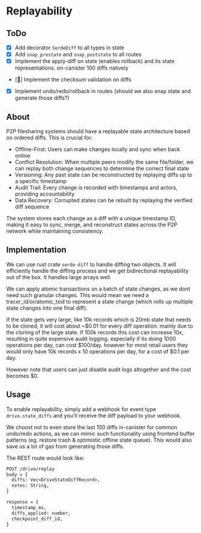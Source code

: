 # Replayability

## ToDo

- [x] Add decorator `SerdeDiff` to all types in state
- [x] Add `snap_prestate` and `snap_poststate` to all routes
- [x] Implement the apply-diff on state (enables rollback) and its state representations. on-canister 100 diffs natively
- [🔵] Implement the checksum validation on diffs
- [x] Implement undo/redo/rollback in routes (should we also snap state and generate those diffs?)

## About

P2P filesharing systems should have a replayable state architecture based on ordered diffs. This is crucial for:

- Offline-First: Users can make changes locally and sync when back online
- Conflict Resolution: When multiple peers modify the same file/folder, we can replay both change sequences to determine the correct final state
- Versioning: Any past state can be reconstructed by replaying diffs up to a specific timestamp
- Audit Trail: Every change is recorded with timestamps and actors, providing accountability
- Data Recovery: Corrupted states can be rebuilt by replaying the verified diff sequence

The system stores each change as a diff with a unique timestamp ID, making it easy to sync, merge, and reconstruct states across the P2P network while maintaining consistency.

## Implementation

We can use rust crate `serde-diff` to handle diffing two objects. It will efficiently handle the diffing process and we get bidirectional replayability out of the box. It handles large arrays well.

We can apply atomic transactions on a batch of state changes, as we dont need such granular changes. This would mean we need a tracer_id/or/atomic_txid to represent a state change (which rolls up multiple state changes into one final diff).

If the state gets very large, like 10k records which is 20mb state that needs to be cloned, it will cost about ~$0.01 for every diff operation. mainly due to the cloning of the large state. if 100k records this cost can increase 10x, resulting in quite expensive audit logging. especially if its doing 1000 operations per day, can cost $100/day. however for most retail users they would only have 10k records x 10 operations per day, for a cost of $0.1 per day.

However note that users can just disable audit logs altogether and the cost becomes $0.

## Usage

To enable replayability, simply add a webhook for event type `drive.state_diffs` and you'll receive the diff payload to your webhook.

We choost not to even store the last 100 diffs in-canister for common undo/redo actions, as we can mimic such functionality using frontend buffer patterns (eg. restore trash & optimistic offline state queue). This would also save us a lot of gas from generating those diffs.

The REST route would look like:

```txt
POST /drive/replay
body = {
  diffs: Vec<DriveStateDiffRecord>,
  notes: String,
}

response = {
  timestamp_ms,
  diffs_applied: number,
  checkpoint_diff_id,
}
```
